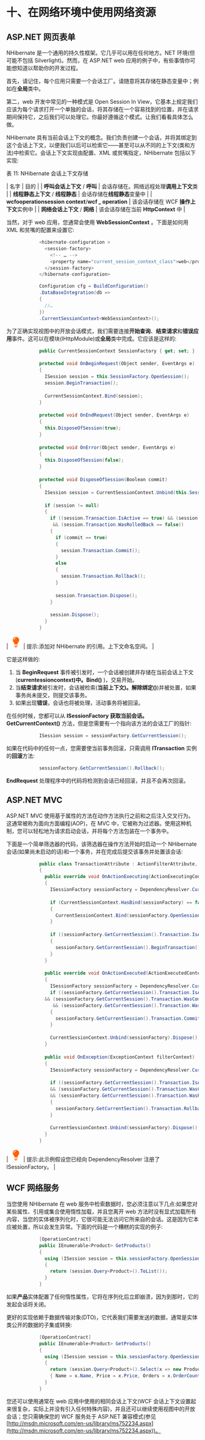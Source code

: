 # 十、在网络环境中使用网络资源

## ASP.NET 网页表单

NHibernate 是一个通用的持久性框架。它几乎可以用在任何地方。NET 环境(但可能不包括 Silverlight)。然而，在 ASP.NET web 应用的例子中，有些事情你可能想知道以帮助你的开发过程。

首先，请记住，每个应用只需要一个会话工厂。请随意将其存储在静态变量中；例如在**全局**类中。

第二，web 开发中常见的一种模式是 Open Session In View，它基本上规定我们应该为每个请求打开一个单独的会话，将其存储在一个容易找到的位置，并在请求期间保持它，之后我们可以处理它。你最好遵循这个模式。让我们看看具体怎么做。

NHibernate 具有当前会话上下文的概念。我们负责创建一个会话，并将其绑定到这个会话上下文，以便我们以后可以检索它——甚至可以从不同的上下文(类和方法)中检索它。会话上下文实现由配置、XML 或贫嘴指定，NHibernate 包括以下实现:

表 11: NHibernate 会话上下文存储

| 名字 | 目的 |
| **呼叫会话上下文** / **呼叫** | 会话存储在。网络远程处理**调用上下文**类 |
| **线程静态上下文** / **线程静态** | 会话存储在**线程静态**变量中 |
| **wcfooperationsession context**/**wcf _ operation** | 该会话存储在 WCF **操作上下文**实例中 |
| **网络会话上下文** / **网络** | 该会话存储在当前 **HttpContext** 中 |

当然，对于 web 应用，您通常会使用 **WebSessionContext** 。下面是如何用 XML 和贫嘴的配置来设置它:

```cs
            <hibernate-configuration >
              <session-factory>
                <!-- … -->
                <property name="current_session_context_class">web</property>
              </session-factory>
            </hibernate-configuration>

```

```cs
            Configuration cfg = BuildConfiguration()
            .DataBaseIntegration(db =>
            {
              //…
            })
            .CurrentSessionContext<WebSessionContext>();

```

为了正确实现视图中的开放会话模式，我们需要连接**开始查询**、**结束请求**和**错误应用**事件。这可以在模块(IHttpModule)或**全局**类中完成。它应该是这样的:

```cs
            public CurrentSessionContext SessionFactory { get; set; }

            protected void OnBeginRequest(Object sender, EventArgs e)
            {
              ISession session = this.SessionFactory.OpenSession();
              session.BeginTransaction();

              CurrentSessionContext.Bind(session);
            }

            protected void OnEndRequest(Object sender, EventArgs e)
            {
              this.DisposeOfSession(true);
            }

            protected void OnError(Object sender, EventArgs e)
            {
              this.DisposeOfSession(false);
            }

            protected void DisposeOfSession(Boolean commit)
            {
              ISession session = CurrentSessionContext.Unbind(this.SessionFactory);

              if (session != null)
              {
                if ((session.Transaction.IsActive == true) && (session.Transaction.WasCommitted == false) 
                 && (session.Transaction.WasRolledBack == false))
                {
                  if (commit == true)
                  {
                    session.Transaction.Commit();
                  }
                  else
                  {
                    session.Transaction.Rollback();
                  }

                  session.Transaction.Dispose();
                }

                session.Dispose();
              }
            }

```

| ![](img/tip.png) | 提示:添加对 NHibernate 的引用。上下文命名空间。 |

它是这样做的:

1.  当 **BeginRequest** 事件被引发时，一个会话被创建并存储在当前会话上下文(**currentessioncontext)中。Bind()** )，交易开始。
2.  当**结束请求**被引发时，会话被检索(**当前上下文)。解除绑定()**)并被处置，如果事务尚未提交，则提交该事务。
3.  如果出现**错误**，会话也将被处理，活动事务将被回滚。

在任何时候，您都可以从 **ISessionFactory 获取当前会话。GetCurrentContext()** 方法，但是您需要有一个指向该方法的会话工厂的指针:

```cs
            ISession session = sessionFactory.GetCurrentSession();

```

如果在代码中的任何一点，您需要使当前事务回滚，只需调用 **ITransaction** 实例的**回滚**方法:

```cs
            sessionFactory.GetCurrentSession().Rollback();

```

**EndRequest** 处理程序中的代码将检测到会话已经回滚，并且不会再次回滚。

## ASP.NET MVC

ASP.NET MVC 使用基于属性的方法在动作方法执行之前和之后注入交叉行为。这通常被称为面向方面编程(AOP)，在 MVC 中，它被称为过滤器。使用这种机制，您可以轻松地为请求启动会话，并将每个方法包装在一个事务中。

下面是一个简单筛选器的代码，该筛选器在操作方法开始时启动一个 NHibernate 会话(如果尚未启动的话)和一个事务，并在完成后提交该事务并处置该会话:

```cs
            public class TransactionAttribute : ActionFilterAttribute, IExceptionFilter
            {
              public override void OnActionExecuting(ActionExecutingContext filterContext)
              {
                ISessionFactory sessionFactory = DependencyResolver.Current.GetService<ISessionFactory>();

                if (CurrentSessionContext.HasBind(sessionFactory) == false)
                {
                  CurrentSessionContext.Bind(sessionFactory.OpenSession());
                }

                if ((sessionFactory.GetCurrentSession().Transaction.IsActive == false))
                {
                  sessionFactory.GetCurrentSession().BeginTransaction();
                }
              }

              public override void OnActionExecuted(ActionExecutedContext filterContext)
              {
                ISessionFactory sessionFactory = DependencyResolver.Current.GetService<ISessionFactory>();
                if ((sessionFactory.GetCurrentSession().Transaction.IsActive == true)
              && (sessionFactory.GetCurrentSession().Transaction.WasCommitted == false) 
                 && (sessionFactory.GetCurrentSession().Transaction.WasRolledBack== false))
                {
                  sessionFactory.GetCurrentSession().Transaction.Commit();
                }

                CurrentSessionContext.Unbind(sessionFactory).Dispose();
              }

              public void OnException(ExceptionContext filterContext)
              {
                ISessionFactory sessionFactory = DependencyResolver.Current.GetService<ISessionFactory>();

                if ((sessionFactory.GetCurrentSession().Transaction.IsActive == true) 
                && (sessionFactory.GetCurrentSession().Transaction.WasCommitted == false) 
                && (sessionFactory.GetCurrentSession().Transaction.WasRolledBack== false))
                {
                  sessionFactory.GetCurrentSection().Transaction.Rollback();
                }

                CurrentSessionContext.Unbind(sessionFactory).Dispose();
              }
            }

```

| ![](img/tip.png) | 提示:此示例假设您已经向 DependencyResolver 注册了 ISessionFactory。 |

## WCF 网络服务

当您使用 NHibernate 在 web 服务中检索数据时，您必须注意以下几点:如果您对某些属性、引用或集合使用惰性加载，并且您离开 web 方法时没有显式加载所有内容，当您的实体被序列化时，它很可能无法访问它所来自的会话。这是因为它本应被处置，所以会发生异常。下面的代码是一个糟糕的实现的例子:

```cs
            [OperationContract]
            public IEnumerable<Product> GetProducts()
            {
              using (ISession session = this.sessionFactory.OpenSession())
              {
                return (session.Query<Product>().ToList());
              }
            }

```

如果**产品**实体配置了任何惰性属性，它将在序列化后立即崩溃，因为到那时，它的发起会话将关闭。

更好的实现依赖于数据传输对象(DTO)，它代表我们需要发送的数据，通常是实体类公开的数据的子集或转换:

```cs
            [OperationContract]
            public IEnumerable<Product> GetProducts()
            {
              using (ISession session = this.sessionFactory.OpenSession())
              {
                return (session.Query<Product>().Select(x => new ProductDTO
                { Name = x.Name, Price = x.Price, Orders = x.OrderCount }).ToList());
              }
            }

```

您还可以使用通常在 web 应用中使用的相同会话上下文(WCF 会话上下文设置起来很复杂，实际上并没有引入任何特殊内容)，并且还可以继续使用视图中的开放会话；您只需确保您的 WCF 服务处于 ASP.NET 兼容模式(参见[http://msdn.microsoft.com/en-us/library/ms752234.aspx](http://msdn.microsoft.com/en-us/library/ms752234.aspx))。